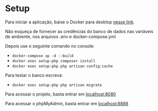 # Setup

Para iniciar a aplicação, baixe o Docker para desktop [nesse link](https://www.docker.com/products/docker-desktop/).

Não esqueça de fornecer as credências do banco de dados nas variáveis de ambiente, nos arquivos .env e docker-compose.yml

Depois use o seguinte comando no console:
- `docker-compose up -d --build`
- `docker exec setup-php composer install`
- `docker exec setup-php php artisan config:cache`

Para testar o banco escreva:
- `docker exec setup-php php artisan migrate`

Para acessar o projeto, basta entrar em [localhost:8080]()

Para acessar o phpMyAdmin, basta entrar em [localhost:8888]()
